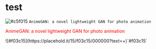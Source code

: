 # test  
![#c5f015](https://placehold.it/15/c5f015/000000?text=+) `AnimeGAN: a novel lightweight GAN for photo animation`    
<p style="color:red"> AnimeGAN: a novel lightweight GAN for photo animation </p>  
![#f03c15](https://placehold.it/15/f03c15/000000?text=+)`#f03c15`  

